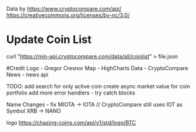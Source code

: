 Data by
https://www.cryptocompare.com/api/
https://creativecommons.org/licenses/by-nc/3.0/

# Update Coin List
curl "https://min-api.cryptocompare.com/data/all/coinlist" > file.json

#Credit
Logo - Gregor Cresnor
Map - HighCharts
Data - CryptoCompare
News - news api

TODO:
add search for only active coin
create async market value for coin portfolio
add more error handlers - try catch blocks

Name Changes - fix
MIOTA -> IOTA // CryptoCompare still uses IOT as Symbol
XRB -> NANO

logo
https://chasing-coins.com/api/v1/std/logo/BTC
